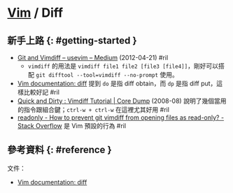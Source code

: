 # [Vim](vim.md) / Diff

## 新手上路 {: #getting-started }

  - [Git and Vimdiff – usevim – Medium](https://medium.com/usevim/git-and-vimdiff-a762d72ced86) (2012-04-21) #ril
      - `vimdiff` 的用法是 `vimdiff file1 file2 [file3 [file4]]`，剛好可以搭配 `git difftool --tool=vimdiff --no-prompt` 使用。
  - [Vim documentation: diff](http://vimdoc.sourceforge.net/htmldoc/diff.html) 提到 `do` 是指 diff obtain，而 `dp` 是指 diff put，這樣比較好記 #ril
  - [Quick and Dirty : Vimdiff Tutorial \| Core Dump](http://amjith.blogspot.com/2008/08/quick-and-dirty-vimdiff-tutorial.html) (2008-08) 說明了幾個當用的指令跟組合鍵；`ctrl-w + ctrl-w` 在這裡尤其好用 #ril
  - [readonly \- How to prevent git vimdiff from opening files as read\-only? \- Stack Overflow](https://stackoverflow.com/questions/18544238/) 是 Vim 預設的行為 #ril

## 參考資料 {: #reference }

文件：

  - [Vim documentation: diff](http://vimdoc.sourceforge.net/htmldoc/diff.html)

